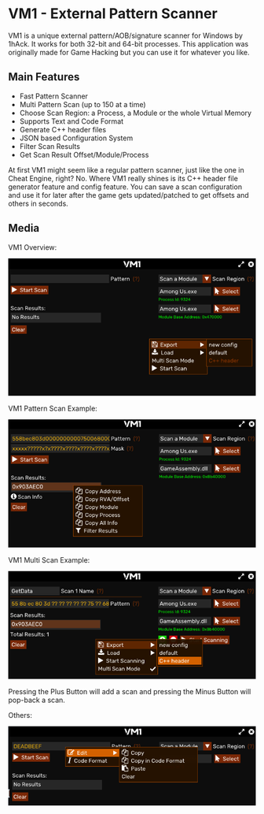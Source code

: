 # VM1 - External Pattern Scanner
VM1 is a unique external pattern/AOB/signature scanner for Windows by 1hAck. It works for both 32-bit and 64-bit processes. This application was originally made for Game Hacking but you can use it for whatever you like.

## Main Features
- Fast Pattern Scanner
- Multi Pattern Scan (up to 150 at a time)
- Choose Scan Region: a Process, a Module or the whole Virtual Memory
- Supports Text and Code Format
- Generate C++ header files
- JSON based Configuration System
- Filter Scan Results
- Get Scan Result Offset/Module/Process

At first VM1 might seem like a regular pattern scanner, just like the one in Cheat Engine, right? No. Where VM1 really shines is its C++ header file generator feature and config feature. You can save a scan configuration and use it for later after the game gets updated/patched to get offsets and others in seconds.

## Media
VM1 Overview:

![alt text](https://github.com/1hAck-0/VM1/blob/main/Media/VM1%20Overview.png?raw=true)

VM1 Pattern Scan Example:

![alt text](https://github.com/1hAck-0/VM1/blob/main/Media/VM1%20Pattern%20Scan%20Example.png?raw=true)

VM1 Multi Scan Example:

![alt text](https://github.com/1hAck-0/VM1/blob/main/Media/VM1%20Multi%20Scan%20Example.png?raw=true)

Pressing the Plus Button will add a scan and pressing the Minus Button will pop-back a scan.

Others:

![alt text](https://github.com/1hAck-0/VM1/blob/main/Media/VM1%20Edit.png?raw=true)
